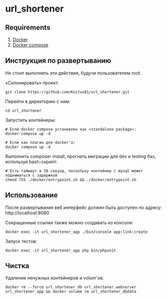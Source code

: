 # url_shortener

## Requirements

1. [Docker](https://docs.docker.com/get-docker/)
2. [Docker compose](https://docs.docker.com/compose/install/)

## Инструкция по развертыванию

Не стоит выполнять эти действия, будучи пользователем root.

«Склонировать» проект:

    git clone https://github.com/Koitus01/url_shortener.git

Перейти в директорию с ним:

    cd url_shortener

Запустить контейнеры:

    # Если docker compose установлен как «standalone package»:
    docker-compose up -d

    # Если как плагин для docker'a:
    docker compose up -d

Выполнить composer install, прогнать миграции для dev и testing баз, используя bash-скрипт:

    # Есть таймаут в 10 секунд, поскольку контейнер с mysql может подниматься с задержкой
    chmod 755 ./docker/entrypoint.sh && ./docker/entrypoint.sh

## Использование

После развертывания веб интерфейс должен быть доступен по адресу: http://localhost:8080

Сокращенные ссылки также можно создавать из консоли:

    docker exec -it url_shortener_app ./bin/console app:link:create

Запуск тестов:

    docker exec -it url_shortener_app php bin/phpunit

## Чистка

Удаление ненужных контейнеров и volum'ов:

    docker rm --force url_shortener_db url_shortener_webserver url_shortener_app && docker volume rm url_shortener_dbdata 

